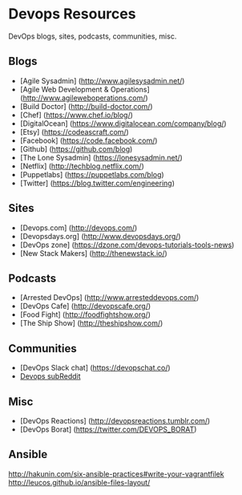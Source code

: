 # Devops Resources
DevOps blogs, sites, podcasts, communities, misc.

## Blogs
* [Agile Sysadmin] (http://www.agilesysadmin.net/)
* [Agile Web Development & Operations] (http://www.agileweboperations.com/)
* [Build Doctor] (http://build-doctor.com/)
* [Chef] (https://www.chef.io/blog/)
* [DigitalOcean] (https://www.digitalocean.com/company/blog/)
* [Etsy] (https://codeascraft.com/)
* [Facebook] (https://code.facebook.com/)
* [Github] (https://github.com/blog)
* [The Lone Sysadmin] (https://lonesysadmin.net/)
* [Netflix] (http://techblog.netflix.com/)
* [Puppetlabs] (https://puppetlabs.com/blog)
* [Twitter] (https://blog.twitter.com/engineering)

## Sites
* [Devops.com] (http://devops.com/)
* [Devopsdays.org] (http://www.devopsdays.org/)
* [DevOps zone] (https://dzone.com/devops-tutorials-tools-news)
* [New Stack Makers] (http://thenewstack.io/)

## Podcasts
* [Arrested DevOps] (http://www.arresteddevops.com/)
* [DevOps Cafe] (http://devopscafe.org/)
* [Food Fight] (http://foodfightshow.org/)
* [The Ship Show] (http://theshipshow.com/)

## Communities
* [DevOps Slack chat] (https://devopschat.co/)
* [Devops subReddit](https://www.reddit.com/r/devops/)

## Misc
* [DevOps Reactions] (http://devopsreactions.tumblr.com/)
* [DevOps Borat] (https://twitter.com/DEVOPS_BORAT)

## Ansible
http://hakunin.com/six-ansible-practices#write-your-vagrantfilek
http://leucos.github.io/ansible-files-layout/
